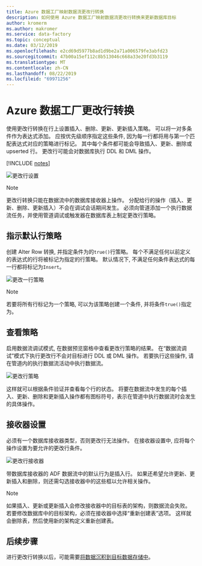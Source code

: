 ```yaml
---
title: Azure 数据工厂映射数据流更改行转换
description: 如何使用 Azure 数据工厂映射数据流更改行转换来更新数据库目标
author: kromerm
ms.author: makromer
ms.service: data-factory
ms.topic: conceptual
ms.date: 03/12/2019
ms.openlocfilehash: e2cd69d5977b8ad1d9be2a71a006579fe3abfd23
ms.sourcegitcommit: 47b00a15ef112c8b513046c668a33e20fd3b3119
ms.translationtype: MT
ms.contentlocale: zh-CN
ms.lasthandoff: 08/22/2019
ms.locfileid: "69971256"
---
```

# <a name="azure-data-factory-alter-row-transformation"></a>Azure 数据工厂更改行转换

使用更改行转换在行上设置插入、删除、更新、更新插入策略。 可以将一对多条件作为表达式添加。 应按优先级顺序指定这些条件, 因为每一行都将用与第一个匹配表达式对应的策略进行标记。 其中每个条件都可能会导致插入、更新、删除或 upserted 行。 更改行可能会对数据库执行 DDL 和 DML 操作。

[!INCLUDE [notes](../../includes/data-factory-data-flow-preview.md)]

![更改行设置](media/data-flow/alter-row1.png "更改行设置")

> [!NOTE]
> 更改行转换只能在数据流中的数据库接收器上操作。 分配给行的操作（插入、更新、删除、更新插入）不会在调试会话期间发生。 必须向管道添加一个执行数据流任务，并使用管道调试或触发器在数据库表上制定更改行策略。

## <a name="indicate-a-default-row-policy"></a>指示默认行策略

创建 Alter Row 转换, 并指定条件为的`true()`行策略。 每个不满足任何以前定义的表达式的行将被标记为指定的行策略。 默认情况下, 不满足任何条件表达式的每一行都将标记为`Insert`。

![更改一行策略](media/data-flow/alter-row4.png "更改一行策略")

> [!NOTE]
> 若要将所有行标记为一个策略, 可以为该策略创建一个条件, 并将条件`true()`指定为。

## <a name="view-policies"></a>查看策略

启用数据流调试模式, 在数据预览窗格中查看更改行策略的结果。 在“数据流调试”模式下执行更改行不会对目标进行 DDL 或 DML 操作。 若要执行这些操作, 请在管道内的执行数据流活动中执行数据流。

![更改行策略](media/data-flow/alter-row3.png "更改行策略")

这样就可以根据条件验证并查看每个行的状态。 将要在数据流中发生的每个插入、更新、删除和更新插入操作都有图标符号，表示在管道中执行数据流时会发生的具体操作。

## <a name="sink-settings"></a>接收器设置

必须有一个数据库接收器类型，否则更改行无法操作。 在接收器设置中, 应将每个操作设置为要允许的更改行条件。

![更改行接收器](media/data-flow/alter-row2.png "更改行接收器")

带数据库接收器的 ADF 数据流中的默认行为是插入行。 如果还希望允许更新、更新插入和删除，则还需勾选接收器中的这些框以允许相关操作。

> [!NOTE]
> 如果插入、更新或更新插入会修改接收器中的目标表的架构，则数据流会失败。 若要修改数据库中的目标架构，必须在接收器中选择“重新创建表”选项。 这样就会删除表，然后使用新的架构定义重新创建表。

## <a name="next-steps"></a>后续步骤

进行更改行转换以后，可能需要[将数据沉积到目标数据存储中](data-flow-sink.md)。
